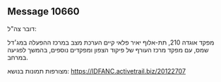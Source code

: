 ## Message 10660

דובר צה"ל:

מפקד אוגדה 210, תת-אלוף יאיר פלאי קיים הערכת מצב במרכז ההפעלה במג׳דל שמס, עם מפקד מרכז העורף של פיקוד הצפון ומפקדים נוספים, בהמשך לפגיעה במרחב. 

מצורפות תמונות בנושא: https://IDFANC.activetrail.biz/20122707

